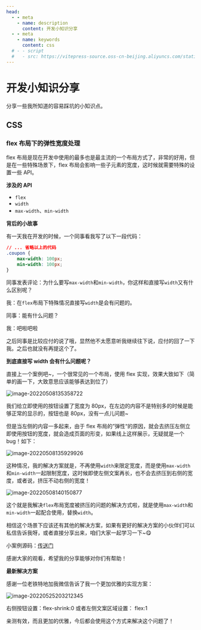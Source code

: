 ```yaml
---
head:
  - - meta
    - name: description
      content: 开发小知识分享
  - - meta
    - name: keywords
      content: css
  # - - script
  #   - src: https://vitepress-source.oss-cn-beijing.aliyuncs.com/statistics.js
---
```


# 开发小知识分享

分享一些我所知道的容易踩坑的小知识点。

## CSS

### flex 布局下的弹性宽度处理

flex 布局是现在开发中使用的最多也是最主流的一个布局方式了，非常的好用，但是在一些特殊场景下，flex 布局会影响一些子元素的宽度，这时候就需要特殊的设置一些 API。

**涉及的 API**

- `flex`
- `width`
- `max-width`、`min-width`

**背后的小故事**

有一天我在开发的时候，一个同事看我写了以下一段代码：

```css
// ... 省略以上的代码
.coupon {
	max-width: 100px;
	min-width: 100px;
}
```

同事发表评论：为什么要写`max-width`和`min-width`，你这样和直接写`width`又有什么区别呢？

我：在`flex`布局下特殊情况直接写`width`是会有问题的。

同事：能有什么问题？

我：吧啦吧啦

之后同事是比较应付的说了哦，显然他不太愿意听我继续往下说，应付的回了一下我。之后也就没有再提这个了。

**到底直接写 width 会有什么问题呢？**

直接上一个案例吧~，一个很常见的一个布局，使用 flex 实现，效果大致如下（简单的画一下，大致意思应该能够表达到位了）

![image-20220508135358722](https://vitepress-source.oss-cn-beijing.aliyuncs.com/typoraimage-20220508135358722.png)

我们给立即使用的按钮设置了宽度为 80px，在左边的内容不是特别多的时候是能够正常的显示的，按钮也是 80px，没有一点儿问题~

但是当左侧的内容一多起来，由于 flex 布局的”弹性“的原因，就会去挤压左侧立即使用按钮的宽度，就会造成页面的形变，如果线上这样展示，无疑就是一个 bug！如下：

![image-20220508135929926](https://vitepress-source.oss-cn-beijing.aliyuncs.com/typoraimage-20220508135929926.png)

这种情况，我的解决方案就是，不再使用`width`来限定宽度，而是使用`max-width`和`min-width`一起限制宽度，这时候即使左侧文案再长，也不会去挤压到右侧的宽度，或者说，挤压不动右侧的宽度！

![image-20220508140150877](https://vitepress-source.oss-cn-beijing.aliyuncs.com/typoraimage-20220508140150877.png)

这个就是我解决`flex`布局宽度被挤压的问题的解决方式啦，就是使用`max-width`和`min-width`一起配合使用，替换`width`。

相信这个场景下应该还有其他的解决方案，如果有更好的解决方案的小伙伴们可以私信告诉我呀，或者直接分享出来，咱们大家一起学习一下~😋

小案例源码：[传送门](https://github.com/Jimmylxue/dailyLearning/tree/master/%E9%9A%8F%E6%89%8B%E8%AE%B0%E5%BD%95%E7%9F%A5%E8%AF%86%E7%82%B9/flex%E5%B8%83%E5%B1%80%E4%B8%AD%E5%AE%BD%E5%BA%A6%E8%AE%BE%E7%BD%AE)

感谢大家的观看，希望我的分享能够对你们有帮助！

**最新解决方案**

感谢一位老铁特地加我微信告诉了我一个更加优雅的实现方案：

![image-20220525203212345](https://vitepress-source.oss-cn-beijing.aliyuncs.com/typoraimage-20220525203212345.png)

右侧按钮设置：flex-shrink:0
或者左侧文案区域设置： flex:1

亲测有效，而且更加的优雅，今后都会使用这个方式来解决这个问题了！

